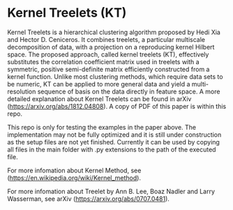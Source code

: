 # Kernel Treelets (KT)

Kernel Treelets is a hierarchical clustering algorithm proposed by Hedi Xia and Hector D. Ceniceros. 
It combines treelets, a particular multiscale decomposition of data, with a projection on a reproducing kernel Hilbert space. 
The proposed approach, called kernel treelets (KT), effectively substitutes the correlation coefficient matrix used in treelets with a symmetric, 
positive semi-definite matrix efficiently constructed from a kernel function. 
Unlike most clustering methods, which require data sets to be numeric, 
KT can be applied to more general data and yield a multi-resolution sequence of basis on the data directly in feature space. 
A more detailed explanation about Kernel Treelets can be found in arXiv (https://arxiv.org/abs/1812.04808). 
A copy of PDF of this paper is within this repo.

This repo is only for testing the examples in the paper above. 
The implementation may not be fully optimized and it is still under construction as the setup files are not yet finished. 
Currently it can be used by copying all files in the main folder with .py extensions to the path of the executed file. 

For more infomation about Kernel Method, see (https://en.wikipedia.org/wiki/Kernel_method).

For more infomation about Treelet by Ann B. Lee, Boaz Nadler and Larry Wasserman, see arXiv (https://arxiv.org/abs/0707.0481).
